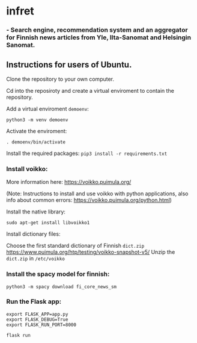 # infret
### - Search engine, recommendation system and an aggregator for Finnish news articles from Yle, Ilta-Sanomat and Helsingin Sanomat.

## Instructions for users of Ubuntu.

Clone the repository to your own computer.

Cd into the reposiroty and create a virtual enviroment to contain the repository.

Add a virtual enviroment `demoenv`:

`python3 -m venv demoenv`

Activate the enviroment:

`. demoenv/bin/activate`

Install the required packages:
`pip3 install -r requirements.txt`

### Install voikko:
More information here: https://voikko.puimula.org/

(Note: Instructions to install and use voikko with python applications, also info about common errors: https://voikko.puimula.org/python.html)

Install the native library:

`sudo apt-get install libvoikko1`

Install dictionary files:

Choose the first standard dictionary of Finnish `dict.zip`
https://www.puimula.org/htp/testing/voikko-snapshot-v5/
Unzip the `dict.zip` in `/etc/voikko`

### Install the spacy model for finnish:

`python3 -m spacy download fi_core_news_sm`

### Run the Flask app:

```
export FLASK_APP=app.py
export FLASK_DEBUG=True
export FLASK_RUN_PORT=8000
```

`flask run`



